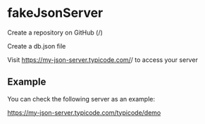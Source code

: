 # fakeJsonServer

Create a repository on GitHub (<your-username>/<your-repo>)

Create a db.json file

Visit https://my-json-server.typicode.com/<your-username>/<your-repo> to access your server

## Example
You can check the following server as an example:

https://my-json-server.typicode.com/typicode/demo
